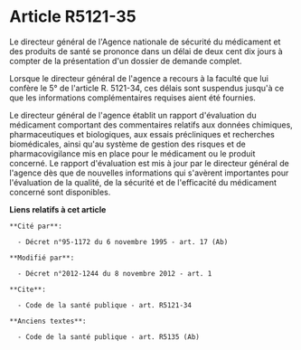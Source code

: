 # Article R5121-35

Le directeur général de l'Agence nationale de sécurité du médicament et des produits de santé se prononce dans un délai de
deux cent dix jours à compter de la présentation d'un dossier de demande complet. 

Lorsque le directeur général de l'agence a recours à la faculté que lui confère le 5° de l'article R. 5121-34, ces délais
sont suspendus jusqu'à ce que les informations complémentaires requises aient été fournies. 

Le directeur général de l'agence établit un rapport d'évaluation du médicament comportant des commentaires relatifs aux
données chimiques, pharmaceutiques et biologiques, aux essais précliniques et recherches biomédicales, ainsi qu'au système de
gestion des risques et de pharmacovigilance mis en place pour le médicament ou le produit concerné. Le rapport d'évaluation
est mis à jour par le directeur général de l'agence dès que de nouvelles informations qui s'avèrent importantes pour
l'évaluation de la qualité, de la sécurité et de l'efficacité du médicament concerné sont disponibles.

**Liens relatifs à cet article**

	**Cité par**:

	  - Décret n°95-1172 du 6 novembre 1995 - art. 17 (Ab)

	**Modifié par**:

	  - Décret n°2012-1244 du 8 novembre 2012 - art. 1

	**Cite**:

	  - Code de la santé publique - art. R5121-34

	**Anciens textes**:

	  - Code de la santé publique - art. R5135 (Ab)
